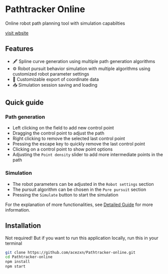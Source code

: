 # Pathtracker Online

Online robot path planning tool with simulation capabilties

[visit wbsite](https://acezxn.github.io/Pathtracker-online/#/path-follow-simulator)

## Features

- 🖋 Spline curve generation using multiple path generation algorithms
- ⚙️ Robot pursuit behavior simulation with multiple algorithms using customized robot parameter settings
- 📄 Customizable export of coordinate data
- 📥 Simulation session saving and loading

## Quick guide

### Path generation

- Left clicking on the field to add new control point
- Dragging the control point to adjust the path
- Right clicking to remove the selected last control point
- Pressing the escape key to quickly remove the last control point
- Clicking on a control point to show point options
- Adjusting the ```Point density``` slider to add more intermediate points in the path

### Simulation

- The robot parameters can be adjusted in the ```Robot settings``` section
- The pursuit algorithm can be chosen in the ```Pure pursuit``` section
- Pressing the ```Simulate``` button to start the simulation

For the explanation of more functionalities, see [Detailed Guide](https://github.com/acezxn/Pathtracker-online/wiki/Detailed-Guide) for more information.

## Installation

Not required! But if you want to run this application locally, run this in your terminal

```bash
git clone https://github.com/acezxn/Pathtracker-online.git
cd Pathtracker-online
npm install
npm start
```

